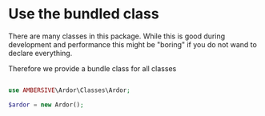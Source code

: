# Use the bundled class

There are many classes in this package.
While this is good during development and performance this might be "boring" if you do not wand to declare everything.

Therefore we provide a bundle class for all classes

```php

use AMBERSIVE\Ardor\Classes\Ardor;

$ardor = new Ardor();
```